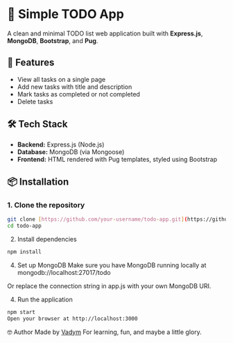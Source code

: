 # 📝 Simple TODO App

A clean and minimal TODO list web application built with **Express.js**, **MongoDB**, **Bootstrap**, and **Pug**.

## 🚀 Features

- View all tasks on a single page
- Add new tasks with title and description
- Mark tasks as completed or not completed
- Delete tasks

## 🛠️ Tech Stack

- **Backend:** Express.js (Node.js)
- **Database:** MongoDB (via Mongoose)
- **Frontend:** HTML rendered with Pug templates, styled using Bootstrap 

## 📦 Installation

### 1. Clone the repository
```bash
git clone [https://github.com/your-username/todo-app.git](https://github.com/XXXDoriXXX/todo-app.git)
cd todo-app
```
2. Install dependencies

```bash
npm install
```

4. Set up MongoDB
Make sure you have MongoDB running locally at mongodb://localhost:27017/todo

Or replace the connection string in app.js with your own MongoDB URI.

4. Run the application
```bash
npm start
Open your browser at http://localhost:3000
```

🤓 Author
Made by [Vadym](https://github.com/XXXDoriXXX)
For learning, fun, and maybe a little glory.
